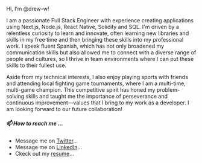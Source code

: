 Hi, I’m @drew-w!

I am a passionate Full Stack Engineer with experience creating applications using Next.js, Node.js, React Native, Solidity and SQL. I'm driven by a relentless curiosity to learn and innovate, often learning new libraries and skills in my free time and then bringing these skills into my professional work. I speak fluent Spanish, which has not only broadened my communication skills but also allowed me to connect with a diverse range of people and cultures, so I thrive in team environments where I can put these skills to their fullest use. 

Aside from my technical interests, I also enjoy playing sports with friends and attending local fighting game tournaments, where I am a multi-time, multi-game champion.  This competitive spirit has honed my problem-solving skills and taught me the importance of perseverance and continuous improvement—values that I bring to my work as a developer. I am looking forward to our future collaboration! 


##### 📫 How to reach me ...
- Message me on [Twitter](https://twitter.com/bbo_drew)...
- Message me on [LinkedIn](https://www.linkedin.com/in/bbo-drew-woodmansee/)...
- Ckeck out my [resume](https://docs.google.com/document/d/1zU3NLwRUL7Gt6mthF1DI-z-Sm4Mj5CdfJhGmfGmV69k/edit?usp=sharing)...


<!---
drew-w/drew-w is a ✨ special ✨ repository because its `README.md` (this file) appears on your GitHub profile.
You can click the Preview link to take a look at your changes.
--->
